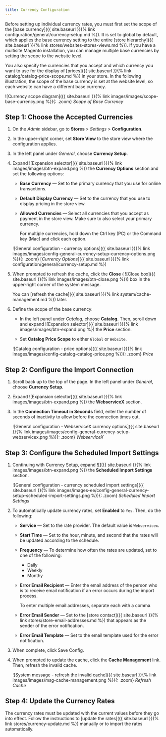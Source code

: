 ```yaml
---
title: Currency Configuration
---
```


Before setting up individual currency rates, you must first set the scope of the [base currency]({{ site.baseurl }}{% link configuration/general/currency-setup.md %}). It is set to global by default, which applies the base currency setting to the entire [store hierarchy]({{ site.baseurl }}{% link stores/websites-stores-views.md %}). If you have a multisite Magento installation, you can manage multiple base currencies by setting the scope to the website level.

You also specify the currencies that you accept and which currency you want to use for the display of [prices]({{ site.baseurl }}{% link catalog/catalog-price-scope.md %}) in your store. In the following illustration, the scope of the base currency is set at the website level, so each website can have a different base currency.

![Currency scope diagram]({{ site.baseurl }}{% link images/images/scope-base-currency.png %}){: .zoom}
_Scope of Base Currency_

## Step 1: Choose the Accepted Currencies

1. On the _Admin_ sidebar, go to **Stores** > _Settings_ > **Configuration**.

1. In the upper-right corner, set **Store View** to the store view where the configuration applies.

1. In the left panel under _General_, choose **Currency Setup**.

1. Expand ![Expansion selector]({{ site.baseurl }}{% link images/images/btn-expand.png %}) the **Currency Options** section and set the following options:

   - **Base Currency** — Set to the primary currency that you use for online transactions.

   - **Default Display Currency** — Set to the currency that you use to display pricing in the store view.

   - **Allowed Currencies** — Select all currencies that you accept as payment in the store view. Make sure to also select your primary currency.

        For multiple currencies, hold down the Ctrl key (PC) or the Command key (Mac) and click each option.

    ![General configuration - currency options]({{ site.baseurl }}{% link images/images/config-general-currency-setup-currency-options.png %}){: .zoom}
    [_Currency Options_]({{ site.baseurl }}{% link configuration/general/currency-setup.md %})

1. When prompted to refresh the cache, click the **Close** ( ![Close box]({{ site.baseurl }}{% link images/images/btn-close.png %})) box in the upper-right corner of the system message.

   You can [refresh the cache]({{ site.baseurl }}{% link system/cache-management.md %}) later.

1. Define the scope of the base currency:

   - In the left panel under _Catalog_, choose **Catalog**. Then, scroll down and expand ![Expansion selector]({{ site.baseurl }}{% link images/images/btn-expand.png %}) the **Price** section.

   - Set **Catalog Price Scope** to either `Global` or `Website`.

    ![Catalog configuration - price options]({{ site.baseurl }}{% link images/images/config-catalog-catalog-price.png %}){: .zoom}
    _Price_

## Step 2: Configure the Import Connection

1. Scroll back up to the top of the page. In the left panel under _General_, choose **Currency Setup**.

1. Expand ![Expansion selector]({{ site.baseurl }}{% link images/images/btn-expand.png %}) the **WebserviceX** section.

1. In the **Connection Timeout in Seconds** field, enter the number of seconds of inactivity to allow before the connection times out.

    ![General configuration - WebserviceX currency options]({{ site.baseurl }}{% link images/images/config-general-currency-setup-webservicex.png %}){: .zoom}
    _WebserviceX_

## Step 3: Configure the Scheduled Import Settings

1. Continuing with Currency Setup, expand ![]({{ site.baseurl }}{% link images/images/btn-expand.png %}) the **Scheduled Import Settings** section.

    ![General configuration - currency scheduled import settings]({{ site.baseurl }}{% link images/images-ee/config-general-currency-setup-scheduled-import-settings.png %}){: .zoom}
    _Scheduled Import Settings_

1. To automatically update currency rates, set **Enabled** to `Yes`. Then, do the following:

   - **Service** — Set to the rate provider. The default value is `Webservicex`.

   - **Start Time** — Set to the hour, minute, and second that the rates will be updated according to the schedule.

   - **Frequency** — To determine how often the rates are updated, set to one of the following:

     - Daily
     - Weekly
     - Monthy

   - **Error Email Recipient** — Enter the email address of the person who is to receive email notification if an error occurs during the import process.

        To enter multiple email addresses, separate each with a comma.

   - **Error Email Sender** — Set to the [store contact]({{ site.baseurl }}{% link stores/store-email-addresses.md %}) that appears as the sender of the error notification.

   - **Error Email Template** — Set to the email template used for the error notification.

1. When complete, click <span class="btn">Save Config</span>.

1. When prompted to update the cache, click the **Cache Management** link. Then, refresh the invalid cache.

    ![System message - refresh the invalid cache]({{ site.baseurl }}{% link images/images/msg-cache-management.png %}){: .zoom}
    _Refresh Cache_

## Step 4: Update the Currency Rates

The currency rates must be updated with the current values before they go into effect. Follow the instructions to [update the rates]({{ site.baseurl }}{% link stores/currency-update.md %}) manually or to import the rates automatically.
